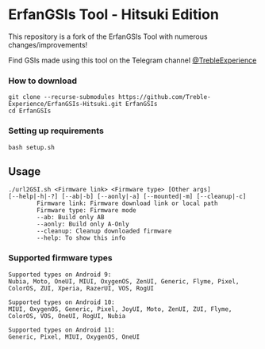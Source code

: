 # ErfanGSIs Tool - Hitsuki Edition

This repository is a fork of the ErfanGSIs Tool with numerous changes/improvements!

Find GSIs made using this tool on the Telegram channel [@TrebleExperience](https://t.me/TrebleExperience)

### How to download

```
git clone --recurse-submodules https://github.com/Treble-Experience/ErfanGSIs-Hitsuki.git ErfanGSIs 
cd ErfanGSIs
```

### Setting up requirements

```
bash setup.sh
```

## Usage

```
./url2GSI.sh <Firmware link> <Firmware type> [Other args]
[--help|-h|-?] [--ab|-b] [--aonly|-a] [--mounted|-m] [--cleanup|-c]
        Firmware link: Firmware download link or local path
        Firmware type: Firmware mode
        --ab: Build only AB
        --aonly: Build only A-Only
        --cleanup: Cleanup downloaded firmware
        --help: To show this info
```

### Supported firmware types

```
Supported types on Android 9:
Nubia, Moto, OneUI, MIUI, OxygenOS, ZenUI, Generic, Flyme, Pixel, ColorOS, ZUI, Xperia, RazerUI, VOS, RogUI

Supported types on Android 10:
MIUI, OxygenOS, Generic, Pixel, JoyUI, Moto, ZenUI, ZUI, Flyme, ColorOS, VOS, OneUI, RogUI, Nubia

Supported types on Android 11:
Generic, Pixel, MIUI, OxygenOS, OneUI
```
